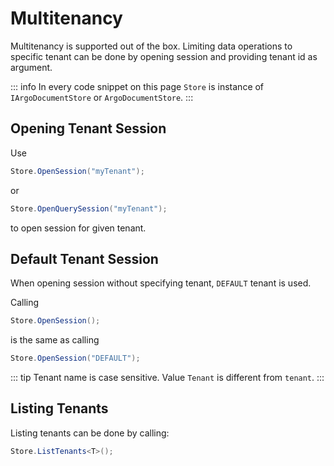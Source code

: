 # Multitenancy

Multitenancy is supported out of the box.
Limiting data operations to specific tenant can be done by opening session and providing tenant id as argument.

::: info
In every code snippet on this page `Store` is instance of `IArgoDocumentStore` or `ArgoDocumentStore`.
:::

## Opening Tenant Session

Use

```csharp
Store.OpenSession("myTenant");
```

or 

```csharp
Store.OpenQuerySession("myTenant");
```
to open session for given tenant.

## Default Tenant Session

When opening session without specifying tenant, `DEFAULT` tenant is used.

Calling

```csharp
Store.OpenSession();
```

is the same as calling

```csharp
Store.OpenSession("DEFAULT");
```

::: tip
Tenant name is case sensitive. Value `Tenant` is different from `tenant`.
:::

## Listing Tenants

Listing tenants can be done by calling:

```csharp
Store.ListTenants<T>();
```
